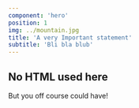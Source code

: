 ```yaml
---
component: 'hero'
position: 1
img: ../mountain.jpg
title: 'A very Important statement'
subtitle: 'Bli bla blub'
---
```


## No HTML used here

But you off course could have!

